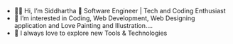 - 👋👋 Hi, I’m Siddhartha 💞️ Software Engineer | Tech and Coding Enthusiast
- 👀 I’m interested in Coding, Web Development, Web Designing application and Love Painting and Illustration....
- 🌱 I always love to explore new Tools & Technologies


<!---
Siddharthasid/Siddharthasid is a ✨ special ✨ repository because its `README.md` (this file) appears on your GitHub profile.
You can click the Preview link to take a look at your changes.
--->
